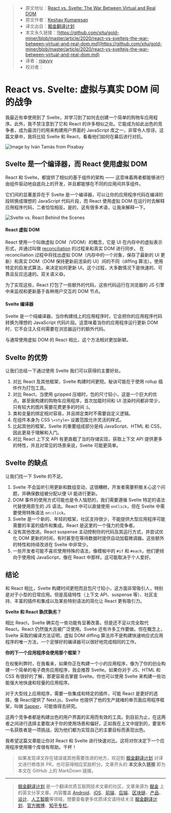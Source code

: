 > * 原文地址：[React vs. Svelte: The War Between Virtual and Real DOM](https://blog.bitsrc.io/react-vs-sveltejs-the-war-between-virtual-and-real-dom-59cbebbab9e9)
> * 原文作者：[Keshav Kumaresan](https://medium.com/@keshavkumaresan1002)
> * 译文出自：[掘金翻译计划](https://github.com/xitu/gold-miner)
> * 本文永久链接：[https://github.com/xitu/gold-miner/blob/master/article/2020/react-vs-sveltejs-the-war-between-virtual-and-real-dom.md](https://github.com/xitu/gold-miner/blob/master/article/2020/react-vs-sveltejs-the-war-between-virtual-and-real-dom.md)
> * 译者：[niayyy](https://github.com/nia3y)
> * 校对者：

# React vs. Svelte: 虚拟与真实 DOM 间的战争

我最近有幸使用到了 Svelte，并学习到了如何去创建一个简单的购物车应用程序。此外，我不禁注意到了它和 React 的许多相似之处。它能成为如此出色的竞争者，成为最流行的用来构建用户界面的 JavaScript 库之一，非常令人惊讶。这篇文章中，我将比较 Svelte 和 React，看看他们如何在幕后进行对抗。

![Image by [Iván Tamás](https://pixabay.com/users/thommas68-2571842/?utm_source=link-attribution&utm_medium=referral&utm_campaign=image&utm_content=2354583) from [Pixabay](https://pixabay.com/?utm_source=link-attribution&utm_medium=referral&utm_campaign=image&utm_content=2354583)](https://cdn-images-1.medium.com/max/3840/1*SVLGTQm3xUZgU8n2QJfmyA.jpeg)

##  Svelte 是一个编译器，而 React 使用虚拟 DOM

React 和 Svelte，都提供了相似的基于组件的架构 —— 这意味着两者都能够进行由组件驱动地自底向上的开发，并且都能够在不同的应用间共享组件。

它们间的显著差异在于 Svelte 是一个编译器，可以让你的应用程序代码在编译阶段转换成理想的 JavaScript 代码片段，而 React 使用虚拟 DOM 在运行时去解释应用程序代码，二者恰恰相反。是的，这有很多术语，让我来解释一下。

![Svelte vs. React Behind the Scenes](https://cdn-images-1.medium.com/max/5916/1*_7upPeJparkaxnpBhOkZig.png)

#### React 虚拟 DOM

React 使用一个叫做虚拟 DOM（VDOM）的概念，它是 UI 在内存中的虚拟表示形式，并通过叫做 [reconciliation](https://reactjs.org/docs/reconciliation.html) 的过程来和真实 DOM 进行同步。 在 reconciliation 过程中将找出虚拟 DOM（内存中的一个对象，保存了最新的 UI 更新）和真实 DOM（DOM 保持更新前渲染的 UI）间的不同（diffing 算法）。使用特定的启发式算法，来决定如何更新 UI。这个过程，大多数情况下是快速的、可靠且反应迅速的。双关语义😄。

为了实现这些，React 打包了一些额外的代码，这些代码运行在浏览器的 JS 引擎中来监视和更新基于各种用户交互的 DOM 节点。

#### Svelte 编译器

Svelte 是一个纯编译器，当你构建线上的应用程序时，它会把你的应用程序代码转换为理想的 JavaScript 代码片段。这意味着当你的应用程序运行更新 DOM 时，它不会注入任何需要在浏览器运行的额外代码。

与通常使用虚拟 DOM 的 React 相比，这个方法相对更加新颖。

## Svelte 的优势

让我们总结一下通过使用 Svelte 我们可以获得的主要好处。

1. 对比 React 及其他框架，Svelte 构建时间更短。秘诀可能在于使用 rollup 插件作为打包工具。
2. 对比 React，当使用 gzipped 压缩时，包的尺寸较小，这是一个巨大的优点。甚至我构建的购物车应用程序，首次加载时间和 UI 渲染时间都非常少，只有较大的图片需要花费更多的时间 :)。
3. 类和变量的绑定相对容易，并且绑定类时不需要自定义逻辑。
4. 在组件本身为 CSS `\<style>` 设置范围允许灵活的样式。
5. 比起其他的框架，Svelte 的重要组成部分是纯 JavaScript、HTML 和 CSS，因此更易于理解和入门。
6. 对比 React 上下文 API 有更直截了当的存储实现，获取上下文 API 提供更多的特性，并且对常见的场景来说，Svelte 可能更简单。

## Svelte 的缺点

让我们找一下 Svelte 的不足。

1. Svelte 不会监听引用更新和数组变动，这很糟糕，开发者需要积极关心这个问题，并确保数组被分配以便 UI 能进行更新。
2. DOM 事件的使用方式可能也是令人恼怒的，我们需要遵循 Svelte 特定的语法代替使用原生的 JS 语法。React 中可以直接使用 `onClick`，但在 Svelte 中需要使用特殊语法 `on:click`。
3. Svelte 是一个新的、年轻的框架，社区支持很少，不能提供大型应用程序可能需要的丰富的插件和集成。React 是这里的一个强力的竞争者。
4. 没有其他改进。React suspense 主动控制你的代码及其运行方式，并尝试优化 DOM 更新的时间，有时甚至在等待数据时提供自动加载微调器。这些额外的特性和持续改进在 Svelte 中非常少。
5. 一些开发者可能不喜欢使用特殊的语法，像模板中的 `#if` 和 `#each`，他们更倾向于使用纯 JavaScript，像在 React 中那样。这可能取决于个人爱好。

## 结论

和 React 相比，Svelte 构建时间更短而且包尺寸较小，这方面非常吸引人，特别是对于小型的日常应用。但是高级特性（上下文 API、suspense 等）、社区支持、丰富的插件和集成以及某些特别语法的简化让 React 更有吸引力。

**Svelte 和 React 孰优孰劣？**

相比 React，Svelte 确实在一些功能有显著改善。但是还不足以完全取代 React。React 仍然强大且被广泛使用。Svelte 还有许多工作要做。但在概念上，Svelte 采取的编译方法证明，虚拟 DOM diffing 算法并不是构建快速响应式应用程序的唯一方法，一个足够好的编译器可以很好地完成相同的工作。

**你的下一个应用程序会使用那个框架？**

在权衡利弊时，在我看来，如果你正在构建一个小的应用程序，像为了你的创业构建一个简单的电子商务应用程序，我会推荐 Svelte。如果你对于 JS、HTML 和 CSS 有很好的了解，那更容易去掌握 Svelte。你也可以使用 Svelte 来构建一些功能强大地快速和轻量的应用程序。

对于大型线上应用程序，需要一些集成和特定的插件，可能 React 是更好的选择。像 React提供了 Next.js，Svelte 也提供了他的生产就绪的单页面应用程序框架，叫做 [Sapper](https://sapper.svelte.dev/)，可能值得去研究。

这两个竞争者都是构建出色的用户界面的实用而有效的工具。到目前为止，在这两者之间进行选择主要取决于你的使用场景和偏好。正如我在上文中提到的，要宣布一名获胜者是一项挑战，因为他们都为实现自己的主要目标而表现出色。

我希望这篇文章能让你对 React 和 Svelte 进行快速对比。这将对你决定下一个应用程序使用哪个库很有帮助。干杯！

> 如果发现译文存在错误或其他需要改进的地方，欢迎到 [掘金翻译计划](https://github.com/xitu/gold-miner) 对译文进行修改并 PR，也可获得相应奖励积分。文章开头的 **本文永久链接** 即为本文在 GitHub 上的 MarkDown 链接。

---

> [掘金翻译计划](https://github.com/xitu/gold-miner) 是一个翻译优质互联网技术文章的社区，文章来源为 [掘金](https://juejin.im) 上的英文分享文章。内容覆盖 [Android](https://github.com/xitu/gold-miner#android)、[iOS](https://github.com/xitu/gold-miner#ios)、[前端](https://github.com/xitu/gold-miner#前端)、[后端](https://github.com/xitu/gold-miner#后端)、[区块链](https://github.com/xitu/gold-miner#区块链)、[产品](https://github.com/xitu/gold-miner#产品)、[设计](https://github.com/xitu/gold-miner#设计)、[人工智能](https://github.com/xitu/gold-miner#人工智能)等领域，想要查看更多优质译文请持续关注 [掘金翻译计划](https://github.com/xitu/gold-miner)、[官方微博](http://weibo.com/juejinfanyi)、[知乎专栏](https://zhuanlan.zhihu.com/juejinfanyi)。
